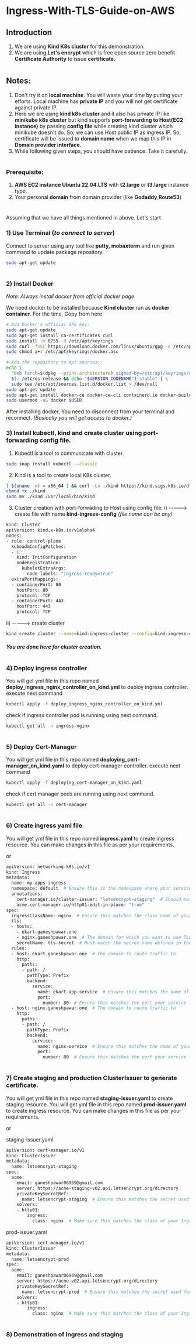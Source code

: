 # Ingress-With-TLS-Guide-on-AWS

## Introduction
1) We are using **Kind K8s cluster** for this demonstration.
2) We are using **Let's encrypt** which is free open source zero benefit **Certificate Authority** to issue **certificate**.

#

## Notes: 
1) Don't try it on **local machine**. You will waste your time by putting your efforts. Local machine has **private IP** and you will not get certificate against private IP.
2) Here we are using **kind k8s cluster** and it also has private IP like **minikube k8s cluster** but kind supports **port-forwarding to Host(EC2 instance)** by passing **config file** while creating kind cluster which minikube doesn't do. So, we can use Host public IP as ingress IP. So, certificate will be issued to **domain name** when we map this IP in **Domain provider interface.**
3) While following given steps, you should have patience. Take it carefully.

#

### Prerequisite:
1) **AWS EC2 instance Ubuntu 22.04.LTS** with **t2.large** or **t3.large** instance type.
2) Your personal **domain** from domain provider (like **Godaddy**,**Route53**)

#

Assuming that we have all things mentioned in above.
Let's start 

### 1) Use Terminal (_to connect to server_)
Connect to server using any tool like **putty, mobaxterm** and  run given command to update package repository.
```bash
sudo apt-get update
```

#

### 2) Install Docker 
_Note: Always install docker from official docker page_

We need docker to be installed because **Kind cluster** run as **docker container**.
For the time, Copy from here
```bash
# Add Docker's official GPG key:
sudo apt-get update
sudo apt-get install ca-certificates curl
sudo install -m 0755 -d /etc/apt/keyrings
sudo curl -fsSL https://download.docker.com/linux/ubuntu/gpg -o /etc/apt/keyrings/docker.asc
sudo chmod a+r /etc/apt/keyrings/docker.asc

# Add the repository to Apt sources:
echo \
  "deb [arch=$(dpkg --print-architecture) signed-by=/etc/apt/keyrings/docker.asc] https://download.docker.com/linux/ubuntu \
  $(. /etc/os-release && echo "$VERSION_CODENAME") stable" | \
  sudo tee /etc/apt/sources.list.d/docker.list > /dev/null
sudo apt-get update
sudo apt-get install docker-ce docker-ce-cli containerd.io docker-buildx-plugin docker-compose-plugin -y
sudo usermod -aG docker $USER
```
After installing docker,
You need to disconnect from your terminal and reconnect. _(Basically you will get access to docker.)_

### 3) Install kubectl, kind and create cluster using port-forwarding config file.

1) Kubectl is a tool to communicate with cluster.
```bash
sudo snap install kubectl --classic
```

2) Kind is a tool to create local K8s cluster.
```bash
[ $(uname -m) = x86_64 ] && curl -Lo ./kind https://kind.sigs.k8s.io/dl/v0.25.0/kind-linux-amd64
chmod +x ./kind
sudo mv ./kind /usr/local/bin/kind
```

3) Cluster creation with port-forwading to Host using config file.
i) -----> create file with name **kind-ingress-config**  _(file name can be any)_
```bash
kind: Cluster
apiVersion: kind.x-k8s.io/v1alpha4
nodes:
- role: control-plane
  kubeadmConfigPatches:
  - |
    kind: InitConfiguration
    nodeRegistration:
      kubeletExtraArgs:
        node-labels: "ingress-ready=true"
  extraPortMappings:
  - containerPort: 80
    hostPort: 80
    protocol: TCP
  - containerPort: 443
    hostPort: 443
    protocol: TCP
```
ii) -----> create cluster
```bash
kind create cluster --name=kind-ingress-cluster --config=kind-ingress-config
```
##### You are done here for cluster creation.

#

### 4) Deploy ingress controller

You will get yml file in this repo named **deploy_ingress_nginx_controller_on_kind.yml** to deploy ingress controller. execute next command
```bash
kubectl apply -f deploy_ingress_nginx_controller_on_kind.yml
```
check if ingress controller pod is running using next command.
```bash
kubectl get all -n ingress-nginx
```

#

### 5) Deploy Cert-Manager 

You will get yml file in this repo named **deploying_cert-manager_on_kind.yaml** to deploy cert-manager controller. execute next command
```bash
kubectl apply -f deploying_cert-manager_on_kind.yaml
```
check if cert manager pods are running using next command.
```bash
kubectl get all -n cert-manager
```

#

### 6) Create ingress yaml file 

You will get yml file in this repo named **ingress.yaml** to create ingress resource.
You can make changes in this file as per your requirements.

or

```bash
apiVersion: networking.k8s.io/v1
kind: Ingress
metadata:
  name: my-apps-ingress
  namespace: default  # Ensure this is the namespace where your services and Ingress are defined
  annotations:
    cert-manager.io/cluster-issuer: "letsencrypt-staging"  # Should match the name of your ClusterIssuer
    acme.cert-manager.io/http01-edit-in-place: "true"
spec:
  ingressClassName: nginx  # Ensure this matches the class name of your Ingress Controller
  tls:
  - hosts:
    - ekart.ganeshpawar.one
    - nginx.ganeshpawar.one  # The domain for which you want to use TLS
    secretName: tls-secret  # Must match the secret name defined in the Certificate resource
  rules:
  - host: ekart.ganeshpawar.one  # The domain to route traffic to
    http:
      paths:
      - path: /
        pathType: Prefix
        backend:
          service:
            name: ekart-app-service  # Ensure this matches the name of your service
            port:
              number: 80  # Ensure this matches the port your service listens on
  - host: nginx.ganeshpawar.one  # The domain to route traffic to
    http:
      paths:
      - path: /
        pathType: Prefix
        backend:
          service:
            name: nginx-service  # Ensure this matches the name of your service
            port:
              number: 80  # Ensure this matches the port your service listens on
```

#

### 7) Create staging and production ClusterIssuer to generate certificate.

You will get yml file in this repo named **staging-issuer.yaml** to create staging resource.
You will get yml file in this repo named **prod-issuer.yaml** to create ingress resource.
You can make changes in this file as per your requirements.

or 

staging-issuer.yaml
```bash
apiVersion: cert-manager.io/v1
kind: ClusterIssuer
metadata:
  name: letsencrypt-staging
spec:
  acme:
    email: ganeshpawar06969@gmail.com
    server: https://acme-staging-v02.api.letsencrypt.org/directory
    privateKeySecretRef:
      name: letsencrypt-staging  # Ensure this matches the secret used for the private key
    solvers:
    - http01:
        ingress:
          class: nginx  # Make sure this matches the class of your Ingress Controller
```

prod-issuer.yaml
```bash
apiVersion: cert-manager.io/v1
kind: ClusterIssuer
metadata:
  name: letsencrypt-prod
spec:
  acme:
    email: ganeshpawar06969@gmail.com
    server: https://acme-v02.api.letsencrypt.org/directory
    privateKeySecretRef:
      name: letsencrypt-prod  # Ensure this matches the secret used for the private key
    solvers:
    - http01:
        ingress:
          class: nginx  # Make sure this matches the class of your Ingress Controller
```

#

### 8) Demonstration of Ingress and staging
